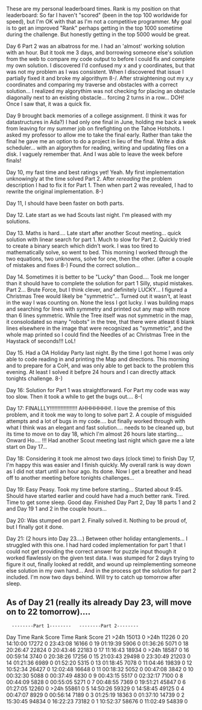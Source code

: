 

These are my personal leaderboard times. Rank is my position on that leaderboard:
So far I haven't "scored" (been in the top 100 worldwide for speed), but I'm OK
with that as I'm not a competitive programmer.  My goal is to get an improved
"Rank" perhaps getting in the top 1000 sometime during the challenge. But
honestly getting in the top 5000 would be great.

Day 6 Part 2 was an albatross for me.  I had an 'almost' working solution
with an hour.  But it took me 3 days, and borrowing someone else's solution
from the web to compare my code output to before I could fix and complete
my own solution.   I discovered I'd confused my x and y coordinates, but
that was not my problem as I was consistent.  When I discovered that issue
I partially fixed it and broke my algorithym 8-/.  After straightening out
my x,y coordinates and comparing my traverse and obstacles with a correct
solution... I realized my algorythim was not checking for placing an obstacle
diagonally next to an existing obstacle... forcing 2 turns in a row... DOH!
Once I saw that, it was a quick fix.

Day 9 brought back memories of a college assignment. (I think it was for
datastructures in Ada?)  I had only one final in June, holding me back a
week from leaving for my summer job on firefighting on the Tahoe Hotshots.
I asked my professor to allow me to take the final early.  Rather than take
the final he gave me an option to do a project in lieu of the final.  Write
a disk scheduler... with an algorythm for reading, writing and updating
files on a disk.  I vaguely remember that.  And I was able to leave the
week before finals!

Day 10, my fast time and best ratings yet! Yeah.  My first implementation
unknowingly at the time solved Part 2. After _rereading_ the problem
description I had to fix it for Part 1.  Then when part 2 was revealed,
I had to rewrite the original implementation.  8-)

Day 11, I should have been faster on both parts.

Day 12. Late start as we had Scouts last night.  I'm pleased with my solutions.

Day 13. Maths is hard....  Late start after another Scout meeting...
quick solution with linear search for part 1.  Much to slow for Part 2.
Quickly tried to create a binary search which didn't work.  I was too
tired to mathematically solve, so went to bed.  This morning I worked
through the two equations, two unknowns, solve for one, then the other.
(after a couple of mistakes and fixes 8-) Found the correct solution...

Day 14.  Sometimes it is better to be "Lucky" than Good....
Took me longer than it should have to complete the solution for part 1
Silly, stupid mistakes.
Part 2... Brute Force, but I think clever, and definitely LUCKY...
I figured a Christmas Tree would likely be "symmetric"... Turned out it
wasn't, at least in the way I was counting on.  None the less I got lucky.
I was building maps and searching for lines with symmetry and printed out
any map with more than 6 lines symmetric.  While the Tree itself was not
symmetric in the map,  it consolodated so many "robots" in the tree, that
there were atleast 6 blank lines elsewhere in the image that were recognized
as "symmetric", and the whole map printed so I could find the Needles of
ac Christmas Tree in the Haystack of seconds!!! LoL!

Day 15.  Had a OA Holiday Party last night.  By the time I got home
I was only able to code reading in and printing the Map and directions.
This morning and to prepare for a CoH, and was only able to get back
to the problem this evening.  At least I solved it befpre 24 hours
and I can directly attack tonights challenge.  8-)

Day 16: Solution for Part 1 was straightforward.  For Part my code was
way too slow. Then it took a while to get the bugs out.... 8-(

Day 17:  FINALLLY!!!!!!!!!!!!!!!!!!
AHHHHHHH!.     I love the premise of this problem, and it took me way
to long to solve part 2.  A couple of misguided attempts and a lot of
bugs in my code....  but finally worked through with what I think was
an elegant and fast solution....  needs to be cleaned up, but its
time to move on to day 18, which I'm almost 26 hours late starting....
Onward Ho.... !!!   Had another Scout meeting last night which
gave me a late start on Day 17...

Day 18:  Considering it took me almost two days (clock time) to finish
Day 17, I'm happy this was easier and I finish quickly.  My overall
rank is way down as I did not start until an hour ago. Its done.
Now I get a breather and head off to another meeting before tonights
challenges...

Day 19:  Easy Peasy.  Took my time before starting... Started about
9:45.  Should have started earlier and could have had a much better rank.
Tired.  Time to get some sleep.
Good day. Finished Day Part 2, Day 18 parts 1 and 2 and Day 19 1 and 2
in the couple hours...

Day 20:  Was stumped on part 2.  Finally solved it.  Nothing to be proud
of, but I finally got it done.

Day 21: (2 hours into Day 23....)  Between other holiday entanglements...
I struggled with this one.  I had hard coded implementation for part 1
that I could not get providing the correct answer for puzzle input though
it worked flawlessly on the given test data.  I was stumped for 2 days
trying to figure it out,  finally looked at reddit, and wound up
reimplementing someone else solution in my own hand...  And in the process
got the solution for part 2 included.  I'm now two days behind.
Will try to catch up tomorrow after sleep.

## As of Day 21 (really its already Day 23, will move on to 22 tomorrow)....

      --------Part 1--------   --------Part 2--------
Day       Time   Rank  Score       Time   Rank  Score
 21       >24h  15013      0       >24h  11226      0
 20   14:10:00  17272      0   23:43:08  16166      0
 19   01:19:39   5906      0   01:36:26   5071      0
 18   20:26:47  22824      0   20:43:46  22183      0
 17   11:16:43  18934      0       >24h  18587      0
 16   00:59:14   3740      0   20:38:26  17256      0
 15   21:03:43  29498      0   23:30:49  21203      0
 14   01:21:36   6989      0   01:52:20   5315      0
 13   01:18:45   7078      0   11:04:46  19839      0
 12   10:52:34  26427      0   12:02:48  16648      0
 11   00:18:32   5052      0   00:47:08   3842      0
 10   00:32:30   5088      0   00:37:49   4830      0
  9   00:43:15   5517      0   02:32:17   7100      0
  8   00:44:09   5828      0   00:55:05   5271      0
  7   00:48:55   7369      0   19:51:21  45847      0
  6   01:27:05  12260      0       >24h  55861      0
  5   14:50:26  59329      0   14:58:45  49125      0
  4   00:47:07   8929      0   00:56:14   7189      0
  3   01:25:19  18363      0   01:37:10  14739      0
  2   15:30:45  94834      0   16:22:23  73182      0
  1   10:52:37  58676      0   11:02:49  54839      0